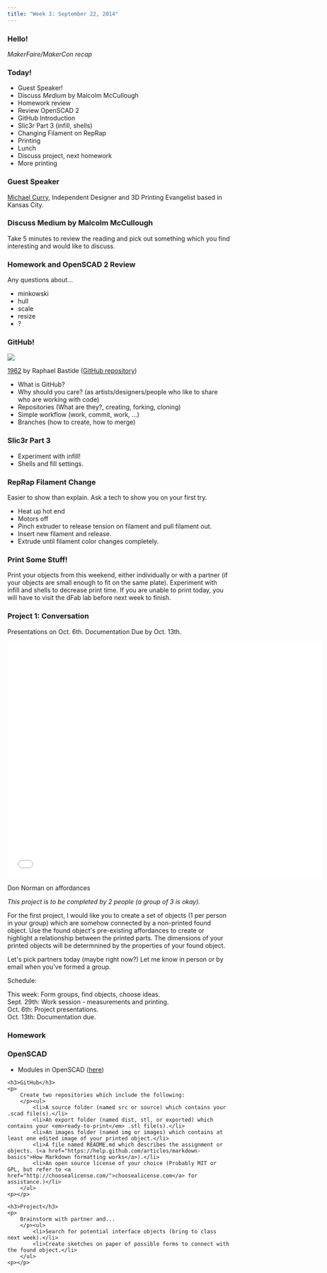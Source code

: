 ```yaml
---
title: "Week 3: September 22, 2014"
---
```


### Hello!

*MakerFaire/MakerCon recap*

### Today!

* Guest Speaker!
* Discuss *Medium* by Malcolm McCullough
* Homework review
* Review OpenSCAD 2
* GitHub Introduction
* Slic3r Part 3 (infill, shells)
* Changing Filament on RepRap
* Printing
* Lunch
* Discuss project, next homework
* More printing

### Guest Speaker

[Michael Curry](http://www.thingiverse.com/Skimbal/designs), Independent Designer and 3D Printing Evangelist based in Kansas City.

### Discuss Medium by Malcolm McCullough

Take 5 minutes to review the reading and pick out something which you find interesting and would like to discuss.

### Homework and OpenSCAD 2 Review

Any questions about...

* minkowski
* hull
* scale
* resize
* ?

### GitHub!

<img class="img-responsive" src="{{urls.media}}/weeks/03/github_art.png"/>

[1962](http://raphaelbastide.com/1962/) by Raphael Bastide ([GitHub repository](https://github.com/raphaelbastide/1962))

* What is GitHub?
* Why should you care? (as artists/designers/people who like to share who are working with code)
* Repositories (What are they?, creating, forking, cloning)
* Simple workflow (work, commit, work, ...)
* Branches (how to create, how to merge)

### Slic3r Part 3

* Experiment with infill!
* Shells and fill settings.

### RepRap Filament Change

Easier to show than explain. Ask a tech to show you on your first try.

* Heat up hot end
* Motors off
* Pinch extruder to release tension on filament and pull filament out.
* Insert new filament and release.
* Extrude until filament color changes completely.

### Print Some Stuff!

Print your objects from this weekend, either individually or with a partner (if your objects are small enough to fit on the same plate). Experiment with infill and shells to decrease print time. If you are unable to print today, you will have to visit the dFab lab before next week to finish.

### Project 1: Conversation

Presentations on Oct. 6th. Documentation Due by Oct. 13th.

<iframe width="710" height="533" src="//www.youtube.com/embed/NK1Zb_5VxuM?rel=0" frameborder="0" allowfullscreen></iframe>

Don Norman on affordances

*This project is to be completed by 2 people (a group of 3 is okay).*

For the first project, I would like you to create a set of objects (1 per person in your group) which are somehow connected by a non-printed found object. Use the found object's pre-existing affordances to create or highlight a relationship between the printed parts. The dimensions of your printed objects will be determnined by the properties of your found object.

Let's pick partners today (maybe right now?) Let me know in person or by email when you've formed a group.

Schedule:

This week: Form groups, find objects, choose ideas.  
Sept. 29th: Work session - measurements and printing.  
Oct. 6th: Project presentations.  
Oct. 13th: Documentation due.  

### Homework

<div class="well">
	<h3>OpenSCAD</h3>
	<p>
		</p><ul>
			<li>Modules in OpenSCAD (<a href="http://www.makerbot.com/tutorials/openscadmodularity/">here</a>)</li>
		</ul>	
	<p></p>

	<h3>GitHub</h3>
	<p>
		Create two repositories which include the following:
		</p><ul>
			<li>A source folder (named src or source) which contains your .scad file(s).</li>
			<li>An export folder (named dist, stl, or exported) which contains your <em>ready-to-print</em> .stl file(s).</li>
			<li>An images folder (named img or images) which contains at least one edited image of your printed object.</li>
			<li>A file named README.md which describes the assignment or objects. (<a href="https://help.github.com/articles/markdown-basics">How Markdown formatting works</a>).</li>
			<li>An open source license of your choice (Probably MIT or GPL, but refer to <a href="http://choosealicense.com/">choosealicense.com</a> for assistance.)</li>
		</ul>
	<p></p>

	<h3>Project</h3>
	<p>
		Brainstorm with partner and...
		</p><ul>
			<li>Search for potential interface objects (bring to class next week).</li>
			<li>Create sketches on paper of possible forms to connect with the found object.</li>
		</ul>
	<p></p>
</div>
